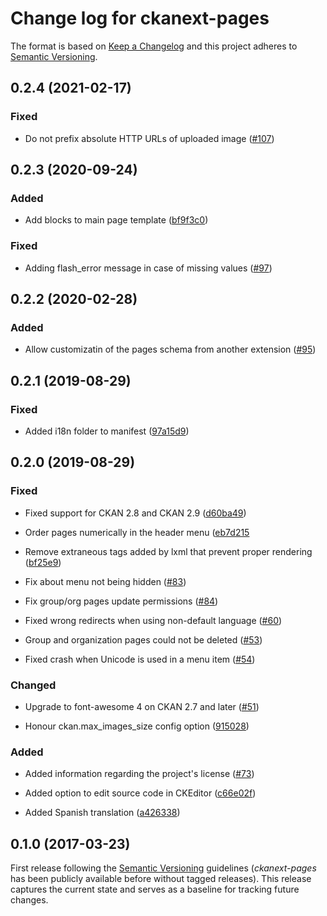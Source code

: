# Change log for ckanext-pages

The format is based on [Keep a Changelog](http://keepachangelog.com/)
and this project adheres to [Semantic Versioning](http://semver.org/).

## 0.2.4 (2021-02-17)


### Fixed

- Do not prefix absolute HTTP URLs of uploaded image 
  ([#107](https://github.com/ckan/ckanext-pages/pull/107))


## 0.2.3 (2020-09-24)

### Added

- Add blocks to main page template
  ([bf9f3c0](https://github.com/ckan/ckanext-pages/commit/bf9f3c0))

### Fixed

- Adding flash_error message in case of missing values
  ([#97](https://github.com/ckan/ckanext-pages/pull/97))


## 0.2.2 (2020-02-28)

### Added

- Allow customizatin of the pages schema from another extension
  ([#95](https://github.com/ckan/ckanext-pages/pull/95))


## 0.2.1 (2019-08-29)

### Fixed

- Added i18n folder to manifest
  ([97a15d9](https://github.com/ckan/ckanext-pages/commit/97a15d9))


## 0.2.0 (2019-08-29)

### Fixed

- Fixed support for CKAN 2.8 and CKAN 2.9
  ([d60ba49](https://github.com/ckan/ckanext-pages/commit/d60ba49))

- Order pages numerically in the header menu
  ([eb7d215](https://github.com/ckan/ckanext-pages/commit/eb7d215)

- Remove extraneous tags added by lxml that prevent proper rendering
  ([bf25e9](https://github.com/ckan/ckanext-pages/commit/bf25e9))

- Fix about menu not being hidden
  ([#83](https://github.com/ckan/ckanext-pages/pull/83))

- Fix group/org pages update permissions
  ([#84](https://github.com/ckan/ckanext-pages/pull/84))

- Fixed wrong redirects when using non-default language
  ([#60](https://github.com/ckan/ckanext-pages/issues/60))

- Group and organization pages could not be deleted
  ([#53](https://github.com/ckan/ckanext-pages/issues/53))

- Fixed crash when Unicode is used in a menu item
  ([#54](https://github.com/ckan/ckanext-pages/issues/54))


### Changed

- Upgrade to font-awesome 4 on CKAN 2.7 and later
  ([#51](https://github.com/ckan/ckanext-pages/pull/51))

- Honour ckan.max_images_size config option
  ([915028](https://github.com/ckan/ckanext-pages/commit/915028))


### Added

- Added information regarding the project's license
  ([#73](https://github.com/ckan/ckanext-pages/issues/73))

- Added option to edit source code in CKEditor
 ([c66e02f](https://github.com/ckan/ckanext-pages/commit/c66e02f))

- Added Spanish translation
 ([a426338](https://github.com/ckan/ckanext-pages/commit/a426338))


## 0.1.0 (2017-03-23)

First release following the [Semantic Versioning](http://semver.org/)
guidelines (*ckanext-pages* has been publicly available before without tagged
releases). This release captures the current state and serves as a baseline for
tracking future changes.


[Unreleased]: https://github.com/ckan/ckanext-pages/compare/release-v0.1.0...master

